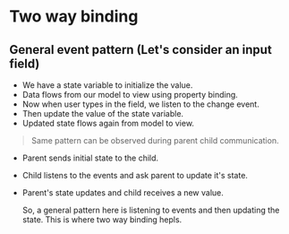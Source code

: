 # Two way binding

## General event pattern (Let's consider an input field)

- We have a state variable to initialize the value.
- Data flows from our model to view using property binding.
- Now when user types in the field, we listen to the change event.
- Then update the value of the state variable.
- Updated state flows again from model to view.

> Same pattern can be observed during parent child communication.

- Parent sends initial state to the child.
- Child listens to the events and ask parent to update it's state.
- Parent's state updates and child receives a new value.

  So, a general pattern here is listening to events and then updating the state. This is where two way binding hepls.
